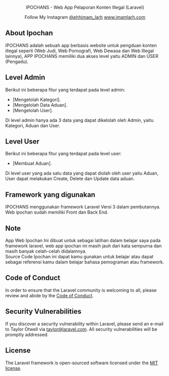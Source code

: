<p align="center">IPOCHANS - Web App Pelaporan Konten Illegal (Laravel)</p>

<p align="center">
    Follow My Instagram
<a href="https://travis-ci.org/laravel/framework">@ehhimam_larh</a>
<a href="https://packagist.org/packages/laravel/framework">www.imamlarh.com</a>
</p>

## About Ipochan

IPOCHANS adalah sebuah app berbasis website untuk pengduan konten illegal seperti (Web Judi, Web Pornografi, Web Dewasa dan Web Illegal lainnya), APP IPOCHANS memiliki dua akses level yaitu ADMIN dan USER (Pengadu).

## Level Admin

Berikut ini beberapa fitur yang terdapat pada level admin:

- [Mengelolah Kategori].
- [Mengelolah Data Aduan].
- [Mengelolah User].

Di level admin hanya ada 3 data yang dapat dikelolah oleh Admin, yaitu Kategori, Aduan dan User.

## Level User

Berikut ini beberapa fitur yang terdapat pada level user:

- [Membuat Aduan].

Di level user yang ada satu data yang dapat diolah oleh user yaitu Aduan, User dapat melakukan Create, Delete dan Update data aduan.

## Framework yang digunakan

IPOCHANS menggunakan framework Laravel Versi 3 dalam pembutannya. 
Web ipochan sudah memiliki Front dan Back End.


## Note

App Web Ipochan Ini dibuat untuk sebagai latihan dalam belajar saya pada framework laravel, web app ipochan ini masih jauh dari kata sempurna dan masih banyak celah-celah didalamnya. <br>
Source Code Ipochan ini dapat kamu gunakan untuk belajar atau dapat sebagai referensi kamu dalam belajar bahasa pemograman atau framework.

## Code of Conduct

In order to ensure that the Laravel community is welcoming to all, please review and abide by the [Code of Conduct](https://laravel.com/docs/contributions#code-of-conduct).

## Security Vulnerabilities

If you discover a security vulnerability within Laravel, please send an e-mail to Taylor Otwell via [taylor@laravel.com](mailto:taylor@laravel.com). All security vulnerabilities will be promptly addressed.

## License

The Laravel framework is open-sourced software licensed under the [MIT license](https://opensource.org/licenses/MIT).
